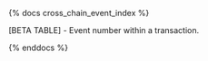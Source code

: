 {% docs cross_chain_event_index %}

[BETA TABLE] - Event number within a transaction.

{% enddocs %}